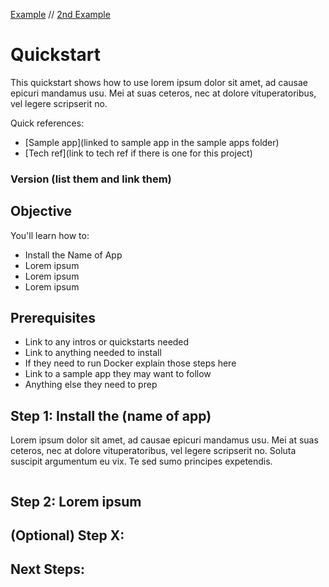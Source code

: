 [Example](https://docs.dyte.io/angular-ui-kit/quickstart) //
[2nd Example](https://docs.dyte.io/plugin-sdk/quickstart)

# Quickstart

This quickstart shows how to use lorem ipsum dolor sit amet, ad causae epicuri mandamus usu. Mei at suas ceteros, nec at dolore vituperatoribus, vel legere scripserit no.

Quick references:
- [Sample app](linked to sample app in the sample apps folder)
- [Tech ref](link to tech ref if there is one for this project)

### Version (list them and link them)

## Objective

You'll learn how to:

- Install the Name of App
- Lorem ipsum
- Lorem ipsum
- Lorem ipsum

## Prerequisites

- Link to any intros or quickstarts needed
- Link to anything needed to install
- If they need to run Docker explain those steps here
- Link to a sample app they may want to follow
- Anything else they need to prep

## Step 1: Install the (name of app)

Lorem ipsum dolor sit amet, ad causae epicuri mandamus usu. Mei at suas ceteros, nec at dolore vituperatoribus, vel legere scripserit no. Soluta suscipit argumentum eu vix. Te sed sumo principes expetendis.

```npm install
```

## Step 2: Lorem ipsum

## (Optional) Step X:

## Next Steps:



